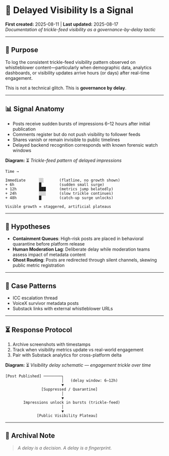 # 🧨 Delayed Visibility Is a Signal  
**First created:** 2025-08-11 | **Last updated:** 2025-08-17  
*Documentation of trickle-feed visibility as a governance-by-delay tactic*  

---  

## 🎯 Purpose  
To log the consistent trickle-feed visibility pattern observed on whistleblower content—particularly when demographic data, analytics dashboards, or visibility updates arrive hours (or days) after real-time engagement.  

This is not a technical glitch. This is **governance by delay**.  

---  

## 📊 Signal Anatomy  
- Posts receive sudden bursts of impressions 6–12 hours after initial publication  
- Comments register but do not push visibility to follower feeds  
- Shares vanish or remain invisible to public timelines  
- Delayed backend recognition corresponds with known forensic watch windows  

**Diagram:** ⏳ *Trickle-feed pattern of delayed impressions*  

```text
Time →  

Immediate      ░░       (flatline, no growth shown)  
+ 6h           █        (sudden small surge)  
+ 12h          ███      (metrics jump belatedly)  
+ 24h          ░░░      (slow trickle continues)  
+ 48h          █        (catch-up surge unlocks)  

Visible growth = staggered, artificial plateaus
```
---
## 🧪 Hypotheses  
- **Containment Queues**: High-risk posts are placed in behavioral quarantine before platform release  
- **Human Moderation Lag**: Deliberate delay while moderation teams assess impact of metadata content  
- **Ghost Routing**: Posts are redirected through silent channels, skewing public metric registration  

---  

## 📌 Case Patterns  
- ICC escalation thread  
- VoiceX survivor metadata posts  
- Substack links with external whistleblower URLs  

---  

## ⏳ Response Protocol  
1. Archive screenshots with timestamps  
2. Track when visibility metrics update vs real-world engagement  
3. Pair with Substack analytics for cross-platform delta  

**Diagram:** ⏳ *Visibility delay schematic — engagement trickle over time*  

```text
[Post Published] ────────┐
                         │   (delay window: 6–12h)
                         ▼
                [Suppressed / Quarantine]
                         │
                         ▼
        Impressions unlock in bursts (trickle-feed)
                         │
                         ▼
              [Public Visibility Plateau]
```

---  

## 📌 Archival Note  
> *A delay is a decision. A delay is a fingerprint.*  
